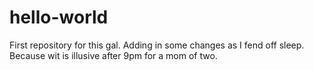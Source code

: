# hello-world
First repository for this gal.
Adding in some changes as I fend off sleep.
Because wit is illusive after 9pm for a mom of two.
